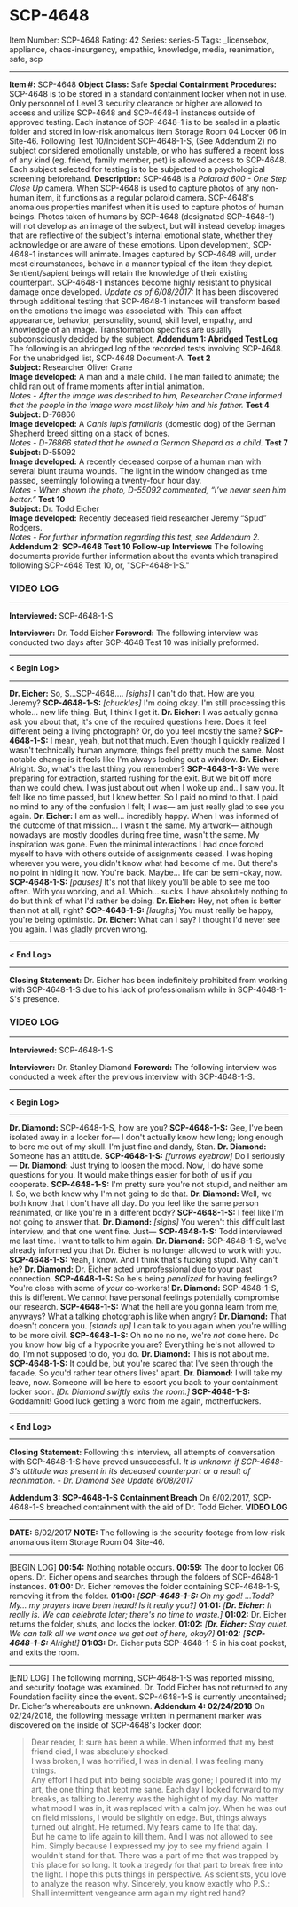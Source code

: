 # SCP-4648
Item Number: SCP-4648
Rating: 42
Series: series-5
Tags: _licensebox, appliance, chaos-insurgency, empathic, knowledge, media, reanimation, safe, scp

---

**Item #:** SCP-4648
**Object Class:** Safe
**Special Containment Procedures:** SCP-4648 is to be stored in a standard containment locker when not in use. Only personnel of Level 3 security clearance or higher are allowed to access and utilize SCP-4648 and SCP-4648-1 instances outside of approved testing.
Each instance of SCP-4648-1 is to be sealed in a plastic folder and stored in low-risk anomalous item Storage Room 04 Locker 06 in Site-46.
Following Test 10/Incident SCP-4648-1-S, (See Addendum 2) no subject considered emotionally unstable, or who has suffered a recent loss of any kind (eg. friend, family member, pet) is allowed access to SCP-4648. Each subject selected for testing is to be subjected to a psychological screening beforehand.
**Description:** SCP-4648 is a _Polaroid 600 - One Step Close Up_ camera. When SCP-4648 is used to capture photos of any non-human item, it functions as a regular polaroid camera. SCP-4648's anomalous properties manifest when it is used to capture photos of human beings. Photos taken of humans by SCP-4648 (designated SCP-4648-1) will not develop as an image of the subject, but will instead develop images that are reflective of the subject's internal emotional state, whether they acknowledge or are aware of these emotions. 
Upon development, SCP-4648-1 instances will animate. Images captured by SCP-4648 will, under most circumstances, behave in a manner typical of the item they depict. Sentient/sapient beings will retain the knowledge of their existing counterpart. SCP-4648-1 instances become highly resistant to physical damage once developed.
_Update as of 6/08/2017:_ It has been discovered through additional testing that SCP-4648-1 instances will transform based on the emotions the image was associated with. This can affect appearance, behavior, personality, sound, skill level, empathy, and knowledge of an image. Transformation specifics are usually subconsciously decided by the subject.
**Addendum 1: Abridged Test Log**
The following is an abridged log of the recorded tests involving SCP-4648. For the unabridged list, SCP-4648 Document-A.
**Test 2**  
**Subject:** Researcher Oliver Crane  
**Image developed:** A man and a male child. The man failed to animate; the child ran out of frame moments after initial animation.  
_Notes - After the image was described to him, Researcher Crane informed that the people in the image were most likely him and his father._
**Test 4**  
**Subject:** D-76866  
**Image developed:** A _Canis lupis familiaris_ (domestic dog) of the German Shepherd breed sitting on a stack of bones.  
_Notes - D-76866 stated that he owned a German Shepard as a child._
**Test 7**  
**Subject:** D-55092  
**Image developed:** A recently deceased corpse of a human man with several blunt trauma wounds. The light in the window changed as time passed, seemingly following a twenty-four hour day.  
_Notes - When shown the photo, D-55092 commented, “I’ve never seen him better.”_
**Test 10**  
**Subject:** Dr. Todd Eicher  
**Image developed:** Recently deceased field researcher Jeremy “Spud” Rodgers.  
_Notes - For further information regarding this test, see Addendum 2._
**Addendum 2: SCP-4648 Test 10 Follow-up Interviews**
The following documents provide further information about the events which transpired following SCP-4648 Test 10, or, "SCP-4648-1-S."  

### VIDEO LOG
* * *
**Interviewed:** SCP-4648-1-S  
  
**Interviewer:** Dr. Todd Eicher
**Foreword:** The following interview was conducted two days after SCP-4648 Test 10 was initially preformed.
* * *
**< Begin Log>**
* * *
**Dr. Eicher:** So, S…SCP-4648…. _[sighs]_ I can't do that. How are you, Jeremy?
**SCP-4648-1-S:** _[chuckles]_ I'm doing okay. I'm still processing this whole… new life thing. But, I think I get it.
**Dr. Eicher:** I was actually gonna ask you about that, it's one of the required questions here. Does it feel different being a living photograph? Or, do you feel mostly the same?
**SCP-4648-1-S:** I mean, yeah, but not that much. Even though I quickly realized I wasn't technically human anymore, things feel pretty much the same. Most notable change is it feels like I'm always looking out a window.
**Dr. Eicher:** Alright. So, what's the last thing you remember?
**SCP-4648-1-S:** We were preparing for extraction, started rushing for the exit. But we bit off more than we could chew. I was just about out when I woke up and.. I saw you. It felt like no time passed, but I knew better. So I paid no mind to that. I paid no mind to any of the confusion I felt; I was— am just really glad to see you again.
**Dr. Eicher:** I am as well… incredibly happy. When I was informed of the outcome of that mission… I wasn't the same. My artwork— although nowadays are mostly doodles during free time, wasn't the same. My inspiration was gone. Even the minimal interactions I had once forced myself to have with others outside of assignments ceased. I was hoping wherever you were, you didn't know what had become of me. But there's no point in hiding it now. You're back. Maybe… life can be semi-okay, now.
**SCP-4648-1-S:** _[pauses]_ It's not that likely you'll be able to see me too often. With you working, and all. Which… sucks. I have absolutely nothing to do but think of what I'd rather be doing.
**Dr. Eicher:** Hey, not often is better than not at all, right?
**SCP-4648-1-S:** _[laughs]_ You must really be happy, you're being optimistic.
**Dr. Eicher:** What can I say? I thought I'd never see you again. I was gladly proven wrong.
* * *
**< End Log>**
* * *
**Closing Statement:** Dr. Eicher has been indefinitely prohibited from working with SCP-4648-1-S due to his lack of professionalism while in SCP-4648-1-S's presence.
### VIDEO LOG
* * *
**Interviewed:** SCP-4648-1-S  
  
**Interviewer:** Dr. Stanley Diamond
**Foreword:** The following interview was conducted a week after the previous interview with SCP-4648-1-S.
* * *
**< Begin Log>**
* * *
**Dr. Diamond:** SCP-4648-1-S, how are you?
**SCP-4648-1-S:** Gee, I've been isolated away in a locker for— I don't actually know how long; long enough to bore me out of my skull. I'm just fine and dandy, Stan.
**Dr. Diamond:** Someone has an attitude.
**SCP-4648-1-S:** _[furrows eyebrow]_ Do I seriously—
**Dr. Diamond:** Just trying to loosen the mood. Now, I do have some questions for you. It would make things easier for both of us if you cooperate.
**SCP-4648-1-S:** I'm pretty sure you're not stupid, and neither am I. So, we both know why I'm not going to do that.
**Dr. Diamond:** Well, we both know that I don't have all day. Do you feel like the same person reanimated, or like you're in a different body?
**SCP-4648-1-S:** I feel like I'm not going to answer that.
**Dr. Diamond:** _[sighs]_ You weren't this difficult last interview, and that one went fine. Just—
**SCP-4648-1-S:** Todd interviewed me last time. I want to talk to him again.
**Dr. Diamond:** SCP-4648-1-S, we've already informed you that Dr. Eicher is no longer allowed to work with you.
**SCP-4648-1-S:** Yeah, I know. And I think that's fucking stupid. Why can't he?
**Dr. Diamond:** Dr. Eicher acted unprofessional due to your past connection.
**SCP-4648-1-S:** So he's being _penalized_ for having feelings? You're close with some of _your_ co-workers!
**Dr. Diamond:** SCP-4648-1-S, this is different. We cannot have personal feelings potentially compromise our research.
**SCP-4648-1-S:** What the hell are you gonna learn from me, anyways? What a talking photograph is like when angry?
**Dr. Diamond:** That doesn't concern you. _[stands up]_ I can talk to you again when you're willing to be more civil.
**SCP-4648-1-S:** Oh no no no no, we're _not_ done here. Do you know how big of a hypocrite you are? Everything he's not allowed to do, I'm not supposed to do, you do.
**Dr. Diamond:** This is not about me.
**SCP-4648-1-S:** It could be, but you're scared that I've seen through the facade. So you'd rather tear others lives' apart.
**Dr. Diamond:** I will take my leave, now. Someone will be here to escort you back to your containment locker soon.
_[Dr. Diamond swiftly exits the room.]_
**SCP-4648-1-S:** Goddamnit! Good luck getting a word from me again, motherfuckers.
* * *
**< End Log>**
* * *
**Closing Statement:** Following this interview, all attempts of conversation with SCP-4648-1-S have proved unsuccessful.
_It is unknown if SCP-4648-S's attitude was present in its deceased counterpart or a result of reanimation. - Dr. Diamond_ _See Update 6/08/2017_
  

**Addendum 3: SCP-4648-1-S Containment Breach**
On 6/02/2017, SCP-4648-1-S breached containment with the aid of Dr. Todd Eicher.
**VIDEO LOG**
* * *
**DATE:** 6/02/2017
**NOTE:** The following is the security footage from low-risk anomalous item Storage Room 04 Site-46.
* * *
[BEGIN LOG]
**00:54:** Nothing notable occurs.
**00:59:** The door to locker 06 opens. Dr. Eicher opens and searches through the folders of SCP-4648-1 instances.
**01:00:** Dr. Eicher removes the folder containing SCP-4648-1-S, removing it from the folder.
**01:00:** _[**SCP-4648-1-S:** Oh my god! …Todd? My… my prayers have been heard! Is it really you?]_
**01:01:** _[**Dr. Eicher:** It really is. We can celebrate later; there's no time to waste.]_
**01:02:** Dr. Eicher returns the folder, shuts, and locks the locker.
**01:02:** _[**Dr. Eicher:** Stay quiet. We can talk all we want once we get out of here, okay?]_
**01:02:** _[**SCP-4648-1-S:** Alright!]_
**01:03:** Dr. Eicher puts SCP-4648-1-S in his coat pocket, and exits the room.
* * *
[END LOG]
The following morning, SCP-4648-1-S was reported missing, and security footage was examined. Dr. Todd Eicher has not returned to any Foundation facility since the event.
SCP-4648-1-S is currently uncontained; Dr. Eicher’s whereabouts are unknown.
**Addendum 4: 02/24/2018**
On 02/24/2018, the following message written in permanent marker was discovered on the inside of SCP-4648's locker door:
> Dear reader,
> It sure has been a while.
> When informed that my best friend died, I was absolutely shocked.  
>  I was broken, I was horrified, I was in denial, I was feeling many things.  
>  Any effort I had put into being sociable was gone; I poured it into my art, the one thing that kept me sane.
> Each day I looked forward to my breaks, as talking to Jeremy was the highlight of my day. No matter what mood I was in, it was replaced with a calm joy. When he was out on field missions, I would be slightly on edge. But, things always turned out alright. He returned.
> My fears came to life that day.  
>  But he came to life again to kill them.
> And I was not allowed to see him. Simply because I expressed my joy to see my friend again.
> I wouldn't stand for that.
> There was a part of me that was trapped by this place for so long.
> It took a tragedy for that part to break free into the light.
> I hope this puts things in perspective. As scientists, you love to analyze the reason why.
> Sincerely, you know exactly who
> P.S.: Shall intermittent vengeance arm again my right red hand?